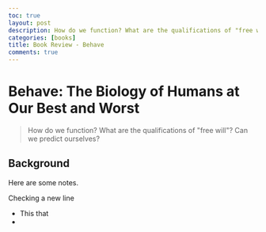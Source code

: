 ```yaml
---
toc: true
layout: post
description: How do we function? What are the qualifications of "free will"? Can we predict ourselves?
categories: [books]
title: Book Review - Behave
comments: true
---
```


# Behave: The Biology of Humans at Our Best and Worst
> How do we function? What are the qualifications of "free will"? Can we predict ourselves?

## Background

Here are some notes.

Checking a new line
- This that
- 